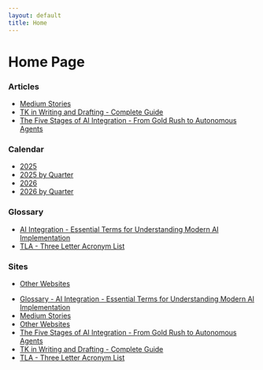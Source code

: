 ```yaml
---
layout: default
title: Home
---
```


# Home Page

<!-- LINKS-INSERT-START -->
### Articles
* [ Medium Stories]( https://medium.com/@varada)
* [ TK in Writing and Drafting - Complete Guide]( /_pages/tk.html)
* [ The Five Stages of AI Integration - From Gold Rush to Autonomous Agents]( /_pages/ai-integration.html)

### Calendar
* [ 2025]( /calendar/calendar-y-2025.html)
* [ 2025 by Quarter]( /calendar/calendar-q-2025.html)
* [ 2026]( /calendar/calendar-y-2026.html)
* [ 2026 by Quarter]( /calendar/calendar-q-2026.html)

### Glossary
* [ AI Integration - Essential Terms for Understanding Modern AI Implementation]( /_pages/glossary-ai-integration.html)
* [ TLA - Three Letter Acronym List]( /html/tla.html)

### Sites
* [ Other Websites]( /_pages/websites.html)

<!-- LINKS-INSERT-END -->

- [Glossary - AI Integration - Essential Terms for Understanding Modern AI Implementation](/_pages/glossary-ai-integration.html)
- [Medium Stories](https://medium.com/@varada)
- [Other Websites](/_pages/websites.html)
- [The Five Stages of AI Integration - From Gold Rush to Autonomous Agents](/_pages/ai-integration.html)
- [TK in Writing and Drafting - Complete Guide](/_pages/tk.html)
- [TLA - Three Letter Acronym List](/html/tla.html)
